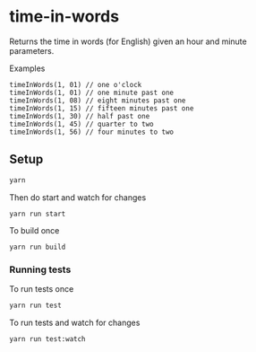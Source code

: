# time-in-words

Returns the time in words (for English) given an hour and minute parameters. 

Examples

```
timeInWords(1, 01) // one o'clock
timeInWords(1, 01) // one minute past one
timeInWords(1, 08) // eight minutes past one
timeInWords(1, 15) // fifteen minutes past one
timeInWords(1, 30) // half past one
timeInWords(1, 45) // quarter to two
timeInWords(1, 56) // four minutes to two
```

## Setup

```sh
yarn
```

Then do start and watch for changes

```
yarn run start
```

To build once

```
yarn run build
```

### Running tests

To run tests once

```sh
yarn run test
```

To run tests and watch for changes

```sh
yarn run test:watch
```
